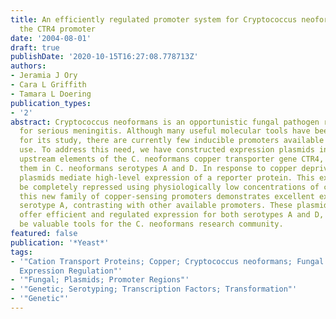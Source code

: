 ```yaml
---
title: An efficiently regulated promoter system for Cryptococcus neoformans utilizing
  the CTR4 promoter
date: '2004-08-01'
draft: true
publishDate: '2020-10-15T16:27:08.778713Z'
authors:
- Jeramia J Ory
- Cara L Griffith
- Tamara L Doering
publication_types:
- '2'
abstract: Cryptococcus neoformans is an opportunistic fungal pathogen responsible
  for serious meningitis. Although many useful molecular tools have been developed
  for its study, there are currently few inducible promoters available for general
  use. To address this need, we have constructed expression plasmids incorporating
  upstream elements of the C. neoformans copper transporter gene CTR4, and tested
  them in C. neoformans serotypes A and D. In response to copper deprivation, these
  plasmids mediate high-level expression of a reporter protein. This expression can
  be completely repressed using physiologically low concentrations of copper. Notably,
  this new family of copper-sensing promoters demonstrates excellent expression in
  serotype A, contrasting with other available promoters. These plasmids therefore
  offer efficient and regulated expression for both serotypes A and D, and should
  be valuable tools for the C. neoformans research community.
featured: false
publication: '*Yeast*'
tags:
- '"Cation Transport Proteins; Copper; Cryptococcus neoformans; Fungal Proteins; Gene
  Expression Regulation"'
- '"Fungal; Plasmids; Promoter Regions"'
- '"Genetic; Serotyping; Transcription Factors; Transformation"'
- '"Genetic"'
---
```


